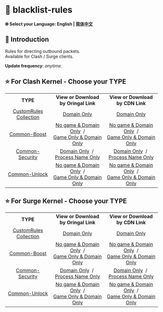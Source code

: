 # 📜 blacklist-rules

**🌐 Select your Language: English | [简体中文](README_CN.md)**

## 🎤 Introduction

Rules for directing outbound packets.  
Available for Clash / Surge clients.

**Update frequency**: *anytime*.

## ⭐ For Clash Kernel - Choose your TYPE

<table>
  <tr align="center">
    <td>
      <b>TYPE</b>
    </td>
    <td>
      <b>View or Download by Oringal Link</b>
    </td>
    <td>
      <b>View or Download by CDN Link</b>
    </td>
  </tr>
  <tr align="center">
    <td>
      <a href="https://github.com/Xeknoz/blacklist-rules/tree/main/Clash">CustomRules Collection</a>
    </td>
    <td>
      <a href="https://raw.githubusercontent.com/Xeknoz/blacklist-rules/main/Clash/BlacklistRules_DomainOnly.yaml">Domain Only</a>
    </td>
    <td>
      <a href="https://fastly.jsdelivr.net/gh/Xeknoz/blacklist-rules@main/Clash/BlacklistRules_DomainOnly.yaml">Domain Only</a>
    </td>
  </tr>
  <tr align="center">
    <td>
      <a href="https://github.com/Xeknoz/blacklist-rules/tree/main/Common/Boost/Clash">Common-Boost</a>
    </td>
    <td>
      <a href="https://raw.githubusercontent.com/Xeknoz/blacklist-rules/main/Common/Boost/Clash/SlowDomains_NoGame_DomainOnly.yaml">No game & Domain Only</a>
       /<br>
      <a href="https://raw.githubusercontent.com/Xeknoz/blacklist-rules/main/Common/Boost/Clash/SlowDomains_GameOnly_DomainOnly.yaml">Game Only & Domain Only</a>
    </td>
    <td>
      <a href="https://fastly.jsdelivr.net/gh/Xeknoz/blacklist-rules@main/Common/Boost/Clash/SlowDomains_NoGame_DomainOnly.yaml">No game & Domain Only</a>
       /<br>
      <a href="https://fastly.jsdelivr.net/gh/Xeknoz/blacklist-rules@main/Common/Boost/Clash/SlowDomains_GameOnly_DomainOnly.yaml">Game Only & Domain Only</a>
    </td>
  </tr>
  <tr align="center">
    <td>
      <a href="https://github.com/Xeknoz/blacklist-rules/tree/main/Common/Security/Clash">Common-Security</a>
    </td>
    <td>
      <a href="https://raw.githubusercontent.com/Xeknoz/blacklist-rules/main/Common/Security/Clash/AnonymityService_DomainOnly.yaml">Domain Only</a>
       / 
      <a href="https://raw.githubusercontent.com/Xeknoz/blacklist-rules/main/Common/Security/Clash/AnonymityService_ProcessNameOnly.yaml">Process Name Only</a>
    </td>
    <td>
      <a href="https://fastly.jsdelivr.net/gh/Xeknoz/blacklist-rules@main/Common/Security/Clash/AnonymityService_DomainOnly.yaml">Domain Only</a>
       / 
      <a href="https://fastly.jsdelivr.net/gh/Xeknoz/blacklist-rules@main/Common/Security/Clash/AnonymityService_ProcessNameOnly.yaml">Process Name Only</a>
    </td>
  </tr>
  <tr align="center">
    <td>
      <a href="https://github.com/Xeknoz/blacklist-rules/tree/main/Common/Unlock/Clash">Common-Unlock</a>
    </td>
    <td>
      <a href="https://raw.githubusercontent.com/Xeknoz/blacklist-rules/main/Common/Unlock/Clash/BlockedDomains_NoGame_DomainOnly.yaml">No game & Domain Only</a>
       /<br>
      <a href="https://raw.githubusercontent.com/Xeknoz/blacklist-rules/main/Common/Unlock/Clash/BlockedGames_DomainOnly.yaml">Game Only & Domain Only</a>
    </td>
    <td>
      <a href="https://fastly.jsdelivr.net/gh/Xeknoz/blacklist-rules@main/Common/Unlock/Clash/BlockedDomains_NoGame_DomainOnly.yaml">No game & Domain Only</a>
       /<br>
      <a href="https://fastly.jsdelivr.net/gh/Xeknoz/blacklist-rules@main/Common/Unlock/Clash/BlockedGames_DomainOnly.yaml">Game Only & Domain Only</a>
    </td>
  </tr>
</table>

## ⭐ For Surge Kernel - Choose your TYPE

<table>
  <tr align="center">
    <td>
      <b>TYPE</b>
    </td>
    <td>
      <b>View or Download by Oringal Link</b>
    </td>
    <td>
      <b>View or Download by CDN Link</b>
    </td>
  </tr>
  <tr align="center">
    <td>
      <a href="https://github.com/Xeknoz/blacklist-rules/tree/main/Surge">CustomRules Collection</a>
    </td>
    <td>
      <a href="https://raw.githubusercontent.com/Xeknoz/blacklist-rules/main/Surge/BlacklistRules_DomainOnly.list">Domain Only</a>
    </td>
    <td>
      <a href="https://fastly.jsdelivr.net/gh/Xeknoz/blacklist-rules@main/Surge/BlacklistRules_DomainOnly.list">Domain Only</a>
    </td>
  </tr>
  <tr align="center">
    <td>
      <a href="https://github.com/Xeknoz/blacklist-rules/tree/main/Common/Boost/Surge">Common-Boost</a>
    </td>
    <td>
      <a href="https://raw.githubusercontent.com/Xeknoz/blacklist-rules/main/Common/Boost/Surge/SlowDomains_NoGame_DomainOnly.list">No game & Domain Only</a>
       /<br>
      <a href="https://raw.githubusercontent.com/Xeknoz/blacklist-rules/main/Common/Boost/Surge/SlowDomains_GameOnly_DomainOnly.list">Game Only & Domain Only</a>
    </td>
    <td>
      <a href="https://fastly.jsdelivr.net/gh/Xeknoz/blacklist-rules@main/Common/Boost/Surge/SlowDomains_NoGame_DomainOnly.list">No game & Domain Only</a>
       /<br>
      <a href="https://fastly.jsdelivr.net/gh/Xeknoz/blacklist-rules@main/Common/Boost/Surge/SlowDomains_GameOnly_DomainOnly.list">Game Only & Domain Only</a>
    </td>
  </tr>
  <tr align="center">
    <td>
      <a href="https://github.com/Xeknoz/blacklist-rules/tree/main/Common/Security/Surge">Common-Security</a>
    </td>
    <td>
      <a href="https://raw.githubusercontent.com/Xeknoz/blacklist-rules/main/Common/Security/Surge/AnonymityService_DomainOnly.list">Domain Only</a>
       / 
      <a href="https://raw.githubusercontent.com/Xeknoz/blacklist-rules/main/Common/Security/Surge/AnonymityService_ProcessNameOnly.list">Process Name Only</a>
    </td>
    <td>
      <a href="https://fastly.jsdelivr.net/gh/Xeknoz/blacklist-rules@main/Common/Security/Surge/AnonymityService_DomainOnly.list">Domain Only</a>
       / 
      <a href="https://fastly.jsdelivr.net/gh/Xeknoz/blacklist-rules@main/Common/Security/Surge/AnonymityService_ProcessNameOnly.list">Process Name Only</a>
    </td>
  </tr>
  <tr align="center">
    <td>
      <a href="https://github.com/Xeknoz/blacklist-rules/tree/main/Common/Unlock/Surge">Common-Unlock</a>
    </td>
    <td>
      <a href="https://raw.githubusercontent.com/Xeknoz/blacklist-rules/main/Common/Unlock/Surge/BlockedDomains_NoGame_DomainOnly.list">No game & Domain Only</a>
       /<br>
      <a href="https://raw.githubusercontent.com/Xeknoz/blacklist-rules/main/Common/Unlock/Surge/BlockedGames_DomainOnly.list">Game Only & Domain Only</a>
    </td>
    <td>
      <a href="https://fastly.jsdelivr.net/gh/Xeknoz/blacklist-rules@main/Common/Unlock/Surge/BlockedDomains_NoGame_DomainOnly.list">No game & Domain Only</a>
       /<br>
      <a href="https://fastly.jsdelivr.net/gh/Xeknoz/blacklist-rules@main/Common/Unlock/Surge/BlockedGames_DomainOnly.list">Game Only & Domain Only</a>
    </td>
  </tr>
</table>

